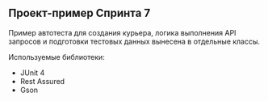## Проект-пример Спринта 7

Пример автотеста для создания курьера, 
логика выполнения API запросов и подготовки тестовых данных вынесена в отдельные классы.

Используемые библиотеки:
- JUnit 4
- Rest Assured
- Gson